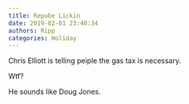 ```yaml
---
title: Repube Lickin
date: 2019-02-01 23:40:34
authors: Ripp
categories: Holiday
---
```


 Chris Elliott is telling peiple the gas tax is necessary.

Wtf?

He sounds like Doug Jones.